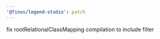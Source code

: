 ```yaml
---
'@finos/legend-studio': patch
---
```


fix rootRelationalClassMapping compilation to include filter
